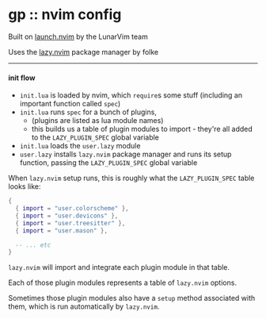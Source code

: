 # gp :: nvim config

Built on [launch.nvim](https://github.com/LunarVim/Launch.nvim/tree/master) by the LunarVim team

Uses the [lazy.nvim](https://github.com/folke/lazy.nvim) package manager by folke

---

#### init flow

- `init.lua` is loaded by nvim, which `require`s some stuff (including an important function called `spec`)
- `init.lua` runs `spec` for a bunch of plugins,
    - (plugins are listed as lua module names)
    - this builds us a table of plugin modules to import - they're all added to the `LAZY_PLUGIN_SPEC` global variable
- `init.lua` loads the `user.lazy` module
- `user.lazy` installs `lazy.nvim` package manager and runs its setup function, passing the `LAZY_PLUGIN_SPEC` global variable

When `lazy.nvim` setup runs, this is roughly what the `LAZY_PLUGIN_SPEC` table looks like:

```lua
{
  { import = "user.colorscheme" },
  { import = "user.devicons" },
  { import = "user.treesitter" },
  { import = "user.mason" },

  -- ... etc
}
```

`lazy.nvim` will import and integrate each plugin module in that table.

Each of those plugin modules represents a table of `lazy.nvim` options.

Sometimes those plugin modules also have a `setup` method associated with them, which is run automatically by `lazy.nvim`.


